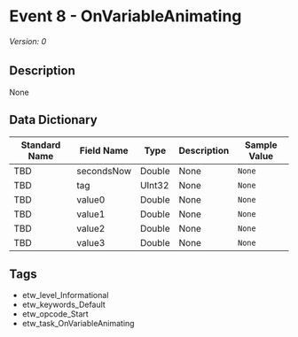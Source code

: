 # Event 8 - OnVariableAnimating
###### Version: 0

## Description
None

## Data Dictionary
|Standard Name|Field Name|Type|Description|Sample Value|
|---|---|---|---|---|
|TBD|secondsNow|Double|None|`None`|
|TBD|tag|UInt32|None|`None`|
|TBD|value0|Double|None|`None`|
|TBD|value1|Double|None|`None`|
|TBD|value2|Double|None|`None`|
|TBD|value3|Double|None|`None`|

## Tags
* etw_level_Informational
* etw_keywords_Default
* etw_opcode_Start
* etw_task_OnVariableAnimating